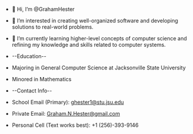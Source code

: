 - 👋 Hi, I’m @GrahamHester
- 👀 I’m interested in creating well-organized software and developing solutions to real-world problems. 
- 🌱 I’m currently learning higher-level concepts of computer science and refining my knowledge and skills related to computer systems.

- --Education--
- Majoring in General Computer Science at Jacksonville State University
- Minored in Mathematics

- --Contact Info--
- School Email (Primary): ghester1@stu.jsu.edu  
- Private Email: Graham.N.Hester@gmail.com
- Personal Cell (Text works best): +1 (256)-393-9146
  
  
